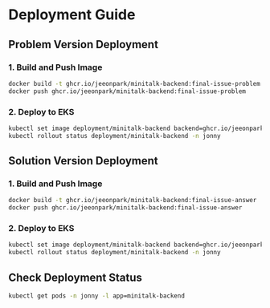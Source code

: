 # Deployment Guide

## Problem Version Deployment

### 1. Build and Push Image
```bash
docker build -t ghcr.io/jeeonpark/minitalk-backend:final-issue-problem ./backend
docker push ghcr.io/jeeonpark/minitalk-backend:final-issue-problem
```

### 2. Deploy to EKS
```bash
kubectl set image deployment/minitalk-backend backend=ghcr.io/jeeonpark/minitalk-backend:final-issue-problem -n jonny
kubectl rollout status deployment/minitalk-backend -n jonny
```

## Solution Version Deployment

### 1. Build and Push Image
```bash
docker build -t ghcr.io/jeeonpark/minitalk-backend:final-issue-answer ./backend
docker push ghcr.io/jeeonpark/minitalk-backend:final-issue-answer
```

### 2. Deploy to EKS
```bash
kubectl set image deployment/minitalk-backend backend=ghcr.io/jeeonpark/minitalk-backend:final-issue-answer -n jonny
kubectl rollout status deployment/minitalk-backend -n jonny
```

## Check Deployment Status
```bash
kubectl get pods -n jonny -l app=minitalk-backend
``` 

